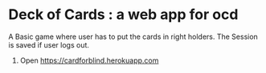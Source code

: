 # Deck of Cards : a web app for ocd
A Basic game where user has to put the cards in right holders. The Session is saved if user logs out.
1. Open https://cardforblind.herokuapp.com